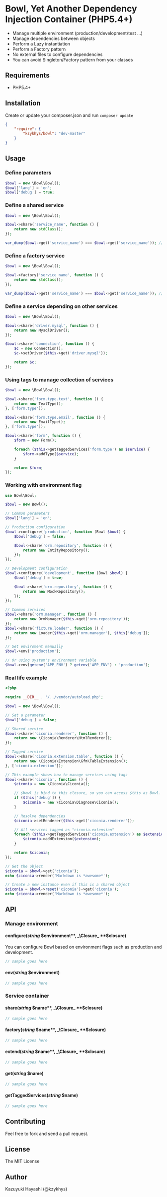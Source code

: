Bowl, Yet Another Dependency Injection Container (PHP5.4+)
==========================================================

- Manage multiple environment (production/development/test ...)
- Manage dependencies between objects
- Perform a Lazy instantiation
- Perform a Factory pattern
- No external files to configure dependencies
- You can avoid Singleton/Factory pattern from your classes

Requirements
------------

* PHP5.4+

Installation
------------

Create or update your composer.json and run `composer update`

``` json
{
    "require": {
        "kzykhys/bowl": "dev-master"
    }
}
```

Usage
-----

### Define parameters

``` php
$bowl = new \Bowl\Bowl();
$bowl['lang'] = 'en';
$bowl['debug'] = true;
```

### Define a shared service

``` php
$bowl = new \Bowl\Bowl();

$bowl->share('service_name', function () {
    return new stdClass();
});

var_dump($bowl->get('service_name') === $bowl->get('service_name')); // bool(true)
```

### Define a factory service

``` php
$bowl = new \Bowl\Bowl();

$bowl->factory('service_name', function () {
    return new stdClass();
});

var_dump($bowl->get('service_name') === $bowl->get('service_name')); // bool(false)
```

### Define a service depending on other services

``` php
$bowl = new \Bowl\Bowl();

$bowl->share('driver.mysql', function () {
    return new MysqlDriver();
});

$bowl->share('connection', function () {
    $c = new Connection();
    $c->setDriver($this->get('driver.mysql'));

    return $c;
});
```

### Using tags to manage collection of services

``` php
$bowl = new \Bowl\Bowl();

$bowl->share('form.type.text', function () {
    return new TextType();
}, ['form.type']);

$bowl->share('form.type.email', function () {
    return new EmailType();
}, ['form.type']);

$bowl->share('form', function () {
    $form = new Form();

    foreach ($this->getTaggedServices('form.type') as $service) {
        $form->addType($service);
    }

    return $form;
});
```

### Working with environment flag

``` php
use Bowl\Bowl;

$bowl = new Bowl();

// Common parameters
$bowl['lang'] = 'en';

// Production configuration
$bowl->configure('production', function (Bowl $bowl) {
    $bowl['debug'] = false;

    $bowl->share('orm.repository', function () {
        return new EntityRepository();
    });
});

// Development configuration
$bowl->configure('development', function (Bowl $bowl) {
    $bowl['debug'] = true;

    $bowl->share('orm.repository', function () {
        return new MockRepository();
    });
});

// Common services
$bowl->share('orm.manager', function () {
    return new OrmManager($this->get('orm.repository'));
});
$bowl->share('fixture.loader', function () {
    return new Loader($this->get('orm.manager'), $this['debug']);
});

// Set enviroment manually
$bowl->env('production');

// Or using system's environment variable
$bowl->env(getenv('APP_ENV') ? getenv('APP_ENV') : 'production');
```

### Real life example

``` php
<?php

require __DIR__ . '/../vendor/autoload.php';

$bowl = new \Bowl\Bowl();

// Set a parameter
$bowl['debug'] = false;

// Shared service
$bowl->share('ciconia.renderer', function () {
    return new \Ciconia\Renderer\HtmlRenderer();
});

// Tagged service
$bowl->share('ciconia.extension.table', function () {
    return new \Ciconia\Extension\Gfm\TableExtension();
}, ['ciconia.extension']);

// This example shows how to manage services using tags
$bowl->share('ciconia', function () {
    $ciconia = new \Ciconia\Ciconia();

    // $bowl is bind to this closure, so you can access $this as Bowl.
    if ($this['debug']) {
        $ciconia = new \Ciconia\Diagnose\Ciconia();
    }

    // Resolve dependencies
    $ciconia->setRenderer($this->get('ciconia.renderer'));

    // All services tagged as "ciconia.extension"
    foreach ($this->getTaggedServices('ciconia.extension') as $extension) {
        $ciconia->addExtension($extension);
    }

    return $ciconia;
});

// Get the object
$ciconia = $bowl->get('ciconia');
echo $ciconia->render('Markdown is *awesome*');

// Create a new instance even if this is a shared object
$ciconia = $bowl->reset('ciconia')->get('ciconia');
echo $ciconia->render('Markdown is *awesome*');
```

API
---

### Manage environment

#### configure(_string_ **$environment**, _\Closure_ **$closure**)

You can configure Bowl based on environment flags such as production and development.

``` php
// sample goes here
```

#### env(_string_ **$environment**)

``` php
// sample goes here
```

### Service container

#### share(_string_ **$name**, _\Closure_ **$closure**)

``` php
// sample goes here
```

#### factory(_string_ **$name**, _\Closure_ **$closure**)

``` php
// sample goes here
```

#### extend(_string_ **$name**, _\Closure_ **$closure**)

``` php
// sample goes here
```

#### get(_string_ **$name**)

``` php
// sample goes here
```

#### getTaggedServices(_string_ **$name**)

``` php
// sample goes here
```

Contributing
------------

Feel free to fork and send a pull request.

License
-------

The MIT License

Author
------

Kazuyuki Hayashi (@kzykhys)